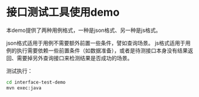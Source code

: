 接口测试工具使用demo
==========================

本demo提供了两种用例格式，一种是json格式、另一种是js格式。

json格式适用于用例不需要额外前置一些条件，譬如查询场景。
js格式适用于用例的执行需要依赖一些前置条件（如数据准备），或者是待测接口本身没有结果返回、需要掉另外查询接口来检测结果是否成功的场景。


测试执行：
```bash
cd interface-test-demo
mvn exec:java
```